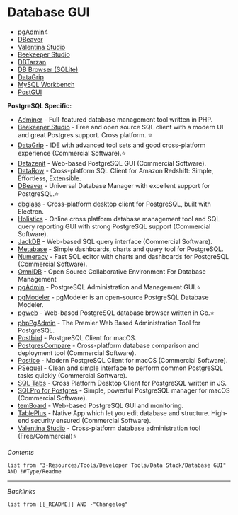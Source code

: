 # Database GUI

* [pgAdmin4](https://www.pgadmin.org/)
* [DBeaver](https://dbeaver.com/)
* [Valentina Studio](https://www.valentina-db.com/en/get-free-valentina-studio)
* [Beekeeper Studio](https://www.beekeeperstudio.io/)
* [DBTarzan](https://aferrandi.github.io/dbtarzan/)
* [DB Browser (SQLite)](https://sqlitebrowser.org/)
* [DataGrip](https://www.jetbrains.com/datagrip/?ref=eversql.com)
* [MySQL Workbench](https://www.mysql.com/products/workbench/)
* [PostGUI](https://github.com/priyank-purohit/PostGUI)

**PostgreSQL Specific:**

* [Adminer](https://www.adminer.org/) - Full-featured database management tool written in PHP.
* [Beekeeper Studio](https://www.beekeeperstudio.io/) - Free and open source SQL client with a modern UI and great Postgres support. Cross platform. ⭐
* [DataGrip](https://www.jetbrains.com/datagrip/) - IDE with advanced tool sets and good cross-platform experience (Commercial Software).⭐
* [Datazenit](https://datazenit.com/) - Web-based PostgreSQL GUI (Commercial Software).
* [DataRow](https://www.datarow.com/) - Cross-platform SQL Client for Amazon Redshift: Simple, Effortless, Extensible.
* [DBeaver](https://dbeaver.io/) - Universal Database Manager with excellent support for PostgreSQL.⭐
* [dbglass](http://dbglass.web-pal.com/) - Cross-platform desktop client for PostgreSQL, built with Electron.
* [Holistics](https://www.holistics.io/) - Online cross platform database management tool and SQL query reporting GUI with strong PostgreSQL support (Commercial Software).
* [JackDB](https://www.jackdb.com/) - Web-based SQL query interface (Commercial Software).
* [Metabase](https://www.metabase.com/) - Simple dashboards, charts and query tool for PostgreSQL.
* [Numeracy](https://numeracy.co/) - Fast SQL editor with charts and dashboards for PostgreSQL (Commercial Software).
* [OmniDB](https://omnidb.org/en/) - Open Source Collaborative Environment For Database Management
* [pgAdmin](https://www.pgadmin.org/) - PostgreSQL Administration and Management GUI.⭐
* [pgModeler](https://pgmodeler.io/) - pgModeler is an open-source PostgreSQL Database Modeler.
* [pgweb](https://github.com/sosedoff/pgweb) - Web-based PostgreSQL database browser written in Go.⭐
* [phpPgAdmin](https://github.com/phppgadmin/phppgadmin) - The Premier Web Based Administration Tool for PostgreSQL.
* [Postbird](https://github.com/Paxa/postbird) - PostgreSQL Client for macOS.
* [PostgresCompare](https://www.postgrescompare.com/) - Cross-platform database comparison and deployment tool (Commercial Software).
* [Postico](https://eggerapps.at/postico/) - Modern PostgreSQL Client for macOS (Commercial Software).
* [PSequel](http://www.psequel.com/) - Clean and simple interface to perform common PostgreSQL tasks quickly (Commercial Software).
* [SQL Tabs](http://www.sqltabs.com/) - Cross Platform Desktop Client for PostgreSQL written in JS.
* [SQLPro for Postgres](http://macpostgresclient.com/) - Simple, powerful PostgreSQL manager for macOS (Commercial Software).
* [temBoard](https://github.com/dalibo/temboard) - Web-based PostgreSQL GUI and monitoring.
* [TablePlus](https://tableplus.com/) - Native App which let you edit database and structure. High-end security ensured (Commercial Software).
* [Valentina Studio](https://www.valentina-db.com/en/valentina-studio-overview) - Cross-platform database administration tool (Free/Commercial)⭐

*Contents*

````dataview
list from "3-Resources/Tools/Developer Tools/Data Stack/Database GUI" AND !#Type/Readme
````

---

*Backlinks*

````dataview
list from [[_README]] AND -"Changelog"
````
